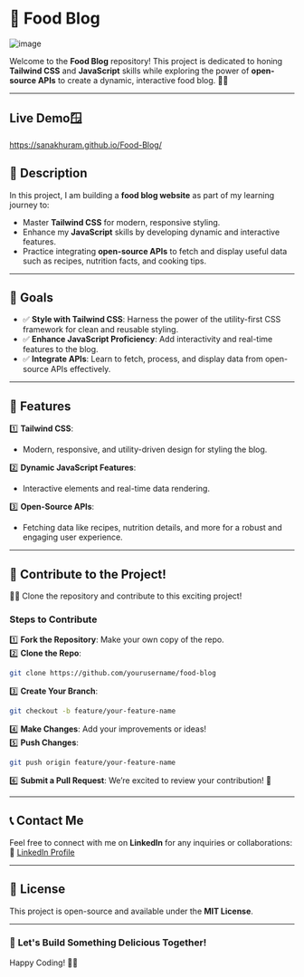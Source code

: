 
# 🍴 **Food Blog**  
![image](https://github.com/user-attachments/assets/f8035460-2f16-49a9-a5e7-b72b6c8ddb22)

Welcome to the **Food Blog** repository! This project is dedicated to honing **Tailwind CSS** and **JavaScript** skills while exploring the power of **open-source APIs** to create a dynamic, interactive food blog. 🥘✨  

---
## Live Demo🪟

https://sanakhuram.github.io/Food-Blog/

## 🌟 **Description**  

In this project, I am building a **food blog website** as part of my learning journey to:  
- Master **Tailwind CSS** for modern, responsive styling.  
- Enhance my **JavaScript** skills by developing dynamic and interactive features.  
- Practice integrating **open-source APIs** to fetch and display useful data such as recipes, nutrition facts, and cooking tips.  

---

## 🎯 **Goals**  

- ✅ **Style with Tailwind CSS**: Harness the power of the utility-first CSS framework for clean and reusable styling.  
- ✅ **Enhance JavaScript Proficiency**: Add interactivity and real-time features to the blog.  
- ✅ **Integrate APIs**: Learn to fetch, process, and display data from open-source APIs effectively.  

---

## 🚀 **Features**  

1️⃣ **Tailwind CSS**:  
   - Modern, responsive, and utility-driven design for styling the blog.  

2️⃣ **Dynamic JavaScript Features**:  
   - Interactive elements and real-time data rendering.  

3️⃣ **Open-Source APIs**:  
   - Fetching data like recipes, nutrition details, and more for a robust and engaging user experience.  

---

## 🤝 **Contribute to the Project!**  

👨‍💻 Clone the repository and contribute to this exciting project!  

### Steps to Contribute  
1️⃣ **Fork the Repository**: Make your own copy of the repo.  
2️⃣ **Clone the Repo**:  
   ```bash  
   git clone https://github.com/yourusername/food-blog  
   ```  
3️⃣ **Create Your Branch**:  
   ```bash  
   git checkout -b feature/your-feature-name  
   ```  
4️⃣ **Make Changes**: Add your improvements or ideas!  
5️⃣ **Push Changes**:  
   ```bash  
   git push origin feature/your-feature-name  
   ```  
6️⃣ **Submit a Pull Request**: We’re excited to review your contribution! 🎉  

---

## 📞 **Contact Me**  

Feel free to connect with me on **LinkedIn** for any inquiries or collaborations:  
🔗 [LinkedIn Profile](https://www.linkedin.com/notifications/?filter=all)  

---

## 📑 **License**  

This project is open-source and available under the **MIT License**.  

---

### 🌟 **Let's Build Something Delicious Together!**  

Happy Coding! 🍳✨  
